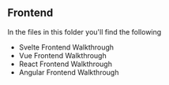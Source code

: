 ## Frontend

In the files in this folder you'll find the following

- Svelte Frontend Walkthrough
- Vue Frontend Walkthrough
- React Frontend Walkthrough
- Angular Frontend Walkthrough